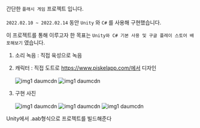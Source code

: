 간단한 `플래시 게임` 프로젝트 입니다. <br/><br/>
 `2022.02.10 ~ 2022.02.14` 동안 `Unity` 와 `C#` 를 사용해 구현했습니다.
 
이 프로젝트를 통해 이루고자 한 목표는 `Unity와 C# 기본 사용 및 구글 플레이 스토어 배포해보기` 였습니다. 


1. 소리 녹음 : 직접 육성으로 녹음
2. 캐릭터 : 직접 도트로 https://www.piskelapp.com/에서 디자인<br/><br/>
![img1 daumcdn](https://github.com/kwonjuyeong/Unity_PopoWorld_Game/assets/57522230/9a01f7ce-b280-4b1c-8cdb-d2cf878d0fed)
![img1 daumcdn](https://github.com/kwonjuyeong/Unity_PopoWorld_Game/assets/57522230/aab12ad7-aeb3-425a-8ae4-1031c19d72be)

3. 구현 사진<br/><br/>
![img1 daumcdn](https://github.com/kwonjuyeong/Unity_PopoWorld_Game/assets/57522230/2018146e-d3bb-4ff1-879c-a3e00bc3b698)
![img1 daumcdn](https://github.com/kwonjuyeong/Unity_PopoWorld_Game/assets/57522230/11bf45b7-34cf-4ace-8b55-9b8c727cce8e)
![img1 daumcdn](https://github.com/kwonjuyeong/Unity_PopoWorld_Game/assets/57522230/281ec1db-a409-4436-b6ee-78a7ab545d4e)


Unity에서 .aab형식으로 프로젝트를 빌드해준다
